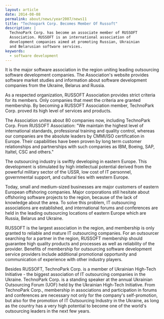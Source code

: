 ```yaml
---
layout: article
date: 2014-08-08
permalink: about/news/year2007/news11
title: "Technopark Corp. Becomes Member Of Russoft"
description: |
  TechnoPark Corp. has become an associate member of RUSSOFT
  Association. RUSSOFT is an international association of
  development companies aimed at promoting Russian, Ukrainian
  and Belarusian software services.
keywords:
  - software development
---
```


It is the major software association in the region uniting leading outsourcing software development 
companies. The Association's website provides software market studies and information about software 
development companies from the Ukraine, Belarus and Russia.

As a respected organization, RUSSOFT Association provides strict criteria for its members. Only 
companies that meet the criteria are granted membership. By becoming a RUSSOFT Association member, 
TechnoPark Corp. proved its high level of services and products.

The Association unites about 80 companies now, including TechnoPark Corp. From RUSSOFT Association: 
"We maintain the highest level of international standards, professional training and quality 
control, whereas our companies are the absolute leaders by CMMI/ISO certification in Europe. Their 
capabilities have been proven by long term customer relationships and partnerships with such 
companies as IBM, Boeing, SAP, Italtel, CSC and others."

The outsourcing industry is swiftly developing in eastern Europe. This development is stimulated by 
high intellectual potential derived from the powerful military sector of the USSR, low cost of IT 
personnel, governmental support, and cultural ties with western Europe.

Today, small and medium-sized businesses are major customers of eastern European offshoring 
companies. Major corporations still hesitate about offshoring software projects to the region, 
because of the lack of knowledge about the area. To solve this problem, IT outsourcing associations 
are established, and international forums and conferences are held in the leading outsourcing 
locations of eastern Europe which are Russia, Belarus and Ukraine.

RUSSOFT is the largest association in the region, and membership is only granted to reliable and 
mature IT outsourcing companies. For an outsourcer searching for a partner in the region, RUSSOFT 
membership should guarantee high quality products and processes as well as reliability of the 
provider. Benefits of membership for outsourcing software development service providers include 
additional promotional opportunity and communication of experience with other industry players.

Besides RUSSOFT, TechnoPark Corp. is a member of Ukrainian High-Tech Initiative - the biggest 
association of IT outsourcing companies in the Ukraine. TechnoPark Corp. is a standing speaker at 
the annual Ukrainian Outsourcing Forum (UOF) held by the Ukrainian High-Tech Initiative. From 
TechnoPark Corp., membership in associations and participation in forums and conferences are 
necessary not only for the company's self-promotion, but also for the promotion of IT Outsourcing 
Industry in the Ukraine, as long as the country has a very high potential to become one of the 
world's outsourcing leaders in the next few years.
